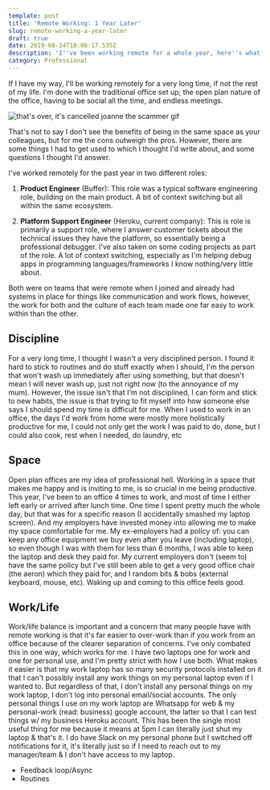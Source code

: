 ```yaml
---
template: post
title: 'Remote Working: 1 Year Later'
slug: remote-working-a-year-later
draft: true
date: 2019-08-24T18:08:17.535Z
description: 'I''ve been working remote for a whole year, here''s what I''ve learnt.'
category: Professional
---
```

If I have my way, I'll be working remotely for a very long time, if not the rest of my life. I'm done with the traditional office set up; the open plan nature of the office, having to be social all the time, and endless meetings.

![that's over, it's cancelled joanne the scammer gif](https://media.giphy.com/media/lAb6xs6tLoZ44/giphy.gif)

That's not to say I don't see the benefits of being in the same space as your colleagues, but for me the cons outweigh the pros. However, there are some things I had to get used to which I thought I'd write about, and some questions I thought I'd answer.

I've worked remotely for the past year in two different roles:

1. **Product Engineer** (Buffer): This role was a typical software engineering role, building on the main product. A bit of context switching but all within the same ecosystem.

2. **Platform Support Engineer** (Heroku, current company): This is role is primarily a support role, where I answer customer tickets about the technical issues they have the platform, so essentially being a professional debugger. I've also taken on some coding projects as part of the role. A lot of context switching, especially as I'm helping debug apps in programming languages/frameworks I know nothing/very little about.

Both were on teams that were remote when I joined and already had systems in place for things like communication and work flows, however, the work for both and the culture of each team made one far easy to work within than the other.

Discipline
-
For a very long time, I thought I wasn't a very disciplined person. I found it hard to stick to routines and do stuff exactly when I should, I'm the person that won't wash up immediately after using something, but that doesn't mean I will never wash up, just not right now (to the annoyance of my mum). However, the issue isn't that I'm not disciplined, I can form and stick to new habits, the issue is that trying to fit myself into how someone else says I should spend my time is difficult for me. When I used to work in an office, the days I'd work from home were mostly more holistically productive for me, I could not only get the work I was paid to do, done, but I could also cook, rest when I needed, do laundry, etc

Space
-
Open plan offices are my idea of professional hell. Working in a space that makes me happy and is inviting to me, is so crucial in me being productive. This year, I've been to an office 4 times to work, and most of time I either left early or arrived after lunch time. One time I spent pretty much the whole day, but that was for a specific reason (I accidentally smashed my laptop screen). And my employers have invested money into allowing me to make my space comfortable for me. My ex-employers had a policy of: you can keep any office equipment we buy even after you leave (including laptop), so even though I was with them for less than 6 months, I was able to keep the laptop and desk they paid for. My current employers don't (seem to) have the same policy but I've still been able to get a very good office chair (the aeron) which they paid for, and I random bits & bobs (external keyboard, mouse, etc). Waking up and coming to this office feels good.

Work/Life
-
Work/life balance is important and a concern that many people have with remote working is that it's far easier to over-work than if you work from an office because of the clearer separation of concerns. I've only combated this in one way, which works for me. I have two laptops one for work and one for personal use, and I'm pretty strict with how I use both. What makes it easier is that my work laptop has so many security protocols installed on it that I can't possibly install any work things on my personal laptop even if I wanted to. But regardless of that, I don't install any personal things on my work laptop, I don't log into personal email/social accounts. The only personal things I use on my work laptop are Whatsapp for web & my personal-work (read: business) google account, the latter so that I can test things w/ my business Heroku account. This has been the single most useful thing for me because it means at 5pm I can literally just shut my laptop & that's it. I do have Slack on my personal phone but I switched off notifications for it, it's literally just so if I need to reach out to my manager/team & I don't have access to my laptop.

- Feedback loop/Async
- Routines


